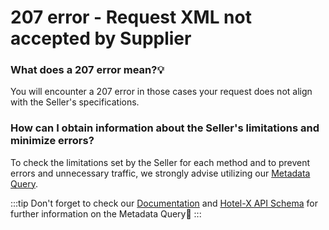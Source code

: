 ﻿---
sidebar_position: 12
---

# 207 error - Request XML not accepted by Supplier

### What does a 207 error mean?💡
You will encounter a 207 error in those cases your request does not align with the Seller's specifications.

### How can I obtain information about the Seller's limitations and minimize errors?
To check the limitations set by the Seller for each method and to prevent errors and unnecessary traffic, we strongly advise utilizing our [Metadata Query](/kb/our-products/are-you-a-buyer/our-methods/static-content/hotel-x-metadata-query).

:::tip
Don't forget to check our [Documentation](/docs/apis/for-buyers/hotel-x-pull-buyers-api/content/metadata) and [Hotel-X API Schema](https://api.travelgatex.com/) for further information on the Metadata Query🚀
:::
